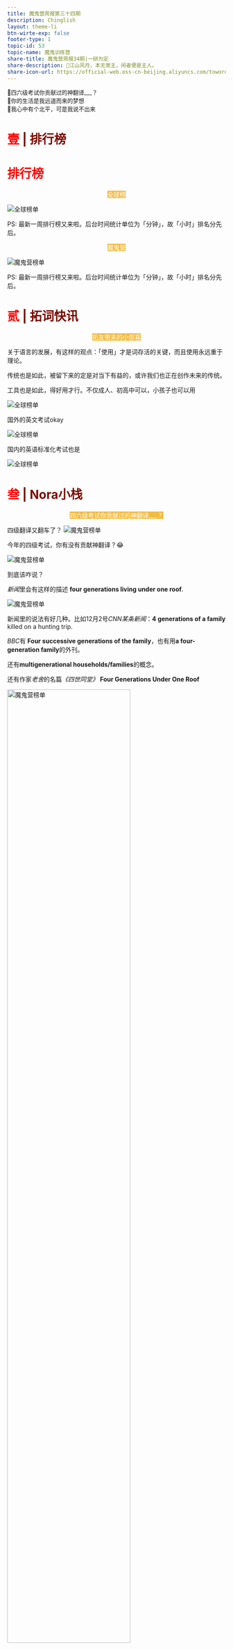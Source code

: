 ```yaml
---
title: 魔鬼营周报第三十四期
description: Chinglish 
layout: theme-li
btn-wirte-exp: false
footer-type: 1
topic-id: 53
topic-name: 魔鬼训练营
share-title: 魔鬼营周报34期|一研为定
share-description: 🌟江山风月，本无常主，闲者便是主人。
share-icon-url: https://official-web.oss-cn-beijing.aliyuncs.com/towords/weekly/34/icon.png
---
```


<div style="font-size:13px; border: 1px lightgrey">
🌟四六级考试你贡献过的神翻译___？<br>
🌟你的生活是我远道而来的梦想<br>
🌟我心中有个北平，可是我说不出来


</div>


<h1 style="color:red">壹 <span style="color:rgb(123, 12, 0);">| 排行榜</span> </h1>

</div>

<h1 style="color:red">排行榜</h1>

<p style="text-align:center"><span style="background: rgb(242, 187, 66);color:#fff; font-size: ">全球榜</span></p>

<img src="./asset/34/global34.jpeg" alt="全球榜单">

PS: 最新一周排行榜又来啦。后台时间统计单位为「分钟」，故「小时」排名分先后。

<p style="text-align:center"><span style="background: rgb(242, 187, 66);color:#fff; font-size: ">魔鬼营</span></p>

<img src="./asset/34/devil34.jpeg" alt="魔鬼营榜单">

PS: 最新一周排行榜又来啦。后台时间统计单位为「分钟」，故「小时」排名分先后。

<h1 style="color:red">贰 <span style="color:rgb(123, 12, 0);">| 拓词快讯</span> </h1>

<p style="text-align:center"><span style="background: rgb(242, 187, 66);color:#fff; font-size: ">拓友带来的小惊喜</span></p>

关于语言的发展，有这样的观点：「使用」才是词存活的关键，而且使用永远重于理论。 

传统也是如此，被留下来的定是对当下有益的，或许我们也正在创作未来的传统。 

工具也是如此，得好用才行。不仅成人、初高中可以，小孩子也可以用

<img src="./asset/34/xiaopengyou.png" alt="全球榜单">

国外的英文考试okay

<img src="./asset/34/pet.png" alt="全球榜单">

国内的英语标准化考试也是

<img src="./asset/34/siliuji.jpg" alt="全球榜单">

<h1 style="color:red">叁 <span style="color:rgb(123, 12, 0);">| Nora小栈</span> </h1>

<p style="text-align:center"><span style="background: rgb(242, 187, 66);color:#fff; font-size: ">四六级考试你贡献过的神翻译___？</span></p>

四级翻译又翻车了？
<img src="./asset/34/sishi1.jpg" alt="魔鬼营榜单">

今年的四级考试，你有没有贡献神翻译？😂

<img src="./asset/34/sishitongtang.jpeg" alt="魔鬼营榜单">

到底该咋说？

<i>新闻</i>里会有这样的描述 <b>four generations living under one roof</b>.

<img src="./asset/34/underoneroof.jpeg" alt="魔鬼营榜单">

新闻里的说法有好几种。比如12月2号<i>CNN某条新闻</i>：<b>4 generations of a family</b> killed on a hunting trip. 

<i>BBC</i>有 <b>Four successive generations of the family</b>，也有用<b>a four-generation family</b>的外刊。

还有<b>multigenerational households/families</b>的概念。

还有作家<i>老舍</i>的名篇<i>《四世同堂》</i> <b>Four Generations Under One Roof</b>

<img src="./asset/34/laoshe.jpg" alt="魔鬼营榜单" style="width:75%">

不止于四级，以上供参考的翻译其实可以有延伸

<i>爱默生</i>评价<i>莎士比亚</i>的戏剧，有这样的一句

<div style="text-align:left; background: whitesmoke;padding:15px;font-size:12px; font-family:verdana;border: 1px lightgrey">
He clothed the creatures of his legend with form and sentiments, as if they were people who had lived <b>under his roof</b>; and few real men have left such distinct characters as these fictions.
</div>

这里的as if they were people who had lived <i>under his roof</i>，说的是莎翁好像和他笔下的传奇人物<i>在一个屋檐下生活</i>过一样。

比如<i>Salon</i>有提到这样一句，

<div style="text-align:left; background: whitesmoke;padding:15px;font-size:12px; font-family:verdana;border: 1px lightgrey">
Most warriors are in their late teens or early 20s; by the time they’ve died, three more generations have come of age, suggesting, if Toynbee was right, <b>a four-generation gap</b> between “great wars.”
</div>

再如大家讲起戏剧<i>罗密欧与朱丽叶</i>， 说男主角和女主角两家是
<div style="text-align:left; background: whitesmoke;padding:15px;font-size:12px; font-family:verdana;border: 1px lightgrey">
<i>families at war <b>for many generations</b></i>
</div>

说他们的爱情悲剧是
<div style="text-align:left; background: whitesmoke;padding:15px;font-size:12px; font-family:verdana;border: 1px lightgrey">
<i>tragic love destroyed by family hatreds has endured <b>from generation to generation</b></i>
</div>

那世仇、宿怨，这种长期积累下来的情绪是不是也可以借鉴以上来翻译咧？

再啰嗦一点点，来自nora的个人感觉，越是上好的英文，和中文一比较，越觉相似和契合。比如丘吉尔的文字：

<div style="text-align:left; background: whitesmoke;padding:15px;font-size:12px; font-family:verdana;border: 1px lightgrey">
I soon <b>scrambled</b> out on the other side, and found myself surrounded by an agitated crowd of younger boys. 
</div>

在拓词搜索scramble, 第2条释义是：
<div style="text-align:left; background: whitesmoke;padding:15px;font-size:12px; font-family:verdana;border: 1px lightgrey">
If you <b>scramble</b> to a different place or position, you move there in a <i>hurried</i>, <i>awkward</i> way.
</div>

<img src="./asset/34/scramble.jpg" alt="魔鬼营榜单">

很迅速、笨拙又狼狈，和丘吉尔的文字场景也契合。 若是翻译成中文代替<i>手脚并用</i>恰恰好，搜单词图片更是瞬间就能明了。

若是从中文译向英文，很有可能会特别长，而且是<b>scramble</b>的可能性特别低。那种紧急情况下发生的<i>连滚带爬</i>用<b>scramble</b>好像也挺合适，属于<i>hurried</i>, <i>awkward</i>的范畴，而且也是手和脚一起用。

所以nora觉得有些很好很好的翻译呀，放中文放英文都不造作的那种，不是刻意求来的🤣。看拓词柯林斯的例句，有些中英文对照倒是越看越妥帖，例如👇下面的<i>见利忘义</i>

<img src="./asset/34/jianliwangyi.jpg" alt="魔鬼营榜单">
<br>

<h1 style="color:red">你的生活<span style="color:rgb(123, 12, 0);">|是我远道而来的梦想
 </span> </h1>

<p style="text-align:center"><span style="background: rgb(242, 187, 66);color:#fff; font-size: ">我心中有个北平，可是我说不出来</span></p>

空气非常寒冷，似乎有雪的味道。北京又下雪了，小兔子嚷嚷着说要去故宫看雪。 

似乎北京的好，一下雪就格外明显。北京的好，我有点说不上来，说得出的好像都太肤浅🤦‍♀️。

林语堂1937年发表在《<i>纽约时报</i>》的<i>Captive Peiping Holds the Soul</i>写的是：

<div style="text-align:left; background: whitesmoke;padding:15px;font-size:12px; font-family:verdana;border: 1px lightgrey">
<i>Peiping is like a grand old tree</i>, whose roots stretch deep into the earth and draw substenance from it.... <br><i>How can a Peiping resident describe Peiping, so old and so grand</i>?
</div>

老舍也说过类似的话，<i>我心中有个北平，可是我说不出来</i>
<div style="text-align:left; background: whitesmoke;padding:15px;font-size:12px; font-family:verdana;border: 1px lightgrey">
There is a Beijing in my heart, but I can't articulate it.
</div>

倒是两个人都写了关于北京的书，林语堂的<i>Moment in Peking京华烟云</i>，老舍有<i>四世同堂</i>。

国际声誉上，林语堂首先是一个英文作家，老舍是中文作家。

林语堂曾自我介绍：“<i>我的长处是对外国人讲中国文化，而对中国人讲外国文化</i>。”

林语堂出生于福建，爸爸是乡村的牧师，小时候接触的第一本书是英文的圣经，小学和中学上的都是教会学校， 大学读的是上海圣约翰大学神学系。

大学毕业的林语堂，<i>英文卓越，中文一般</i>。自传里，他描述初到北京：
<div style="text-align:left; background: whitesmoke;padding:15px;font-size:12px; font-family:verdana;border: 1px lightgrey">
“因为我上教会学校，把国文忽略了。结果是中文弄得仅仅<i>半通</i>……我当时就那样投身到中国的文化中心北平，你想象我的窘态吧。”
<p align="right"><small>出自林语堂</small></p>
</div>

到北京之后，林语堂花了很多功夫去研究中国的传统文化，还“顺便”翻译了《<i>红楼梦</i>》 

<div style="text-align:left; background: whitesmoke;padding:15px;font-size:12px; font-family:verdana;border: 1px lightgrey">
首先，我看《<i>红楼梦</i>》，借此学北京话。<br>袭人和晴雯的语言之美，使多少想写白话的中国人感到脸上无光。

<p align="right"><small>出自林语堂</small></p>

</div>

林语堂的一生，在美国待的时间最长。某种意义上，林语堂对于北京或者中国古典文化的了解，属于“刻意练习”之后的“后天习得”，和老舍的情况自然不同。

都德说法语最美不切实际，是因为他就会这一种语言。一样地，若是说想了解北平或者去知晓传统的中国文化，看一个作者估计也不够。

综合不同背景的人写的文字，可能会更全面，比如像林语堂和老舍这两位大师。甚至也可以看外国人写的中国，比如作家<i>毛姆</i>、<i>赛珍珠</i>还有<i>Nora Waln</i>等。

夏天Nora在日签里提到过这位同名的作家，她的<i>Flower Diary花事记忆</i>被收录在<i>《西南联大英文课》</i>。

Nora Waln20多岁时，从美国前往中国，去的是她的养母家，养母是当时中国某个大家族的当家主母。她在养母家生活了12年。

Nora Waln的小说<i>The House of Exile</i>，写的是中国大家族的生活，内容依照了她在中国的生活经历。 

里面有很多关于中国的细碎往事，比如在Flower Diary里讲中国文化里<i>每个月份都有当令的花草</i>：
<div style="text-align:left; background: whitesmoke;padding:15px;font-size:12px; font-family:verdana;border: 1px lightgrey">
According to Chinese legend, <i>a flower presides over each month of the year</i>, celebrating her anniversary on the fifth day after the rise of the new moon. 

<p align="right"><small>出自<i>Nora Waln</i>的<i>Flower Diary</i></small></i></p>

</div>

就连<i>华</i>夏的来源，也似乎也有花有关。

在古代，花不叫花，叫<i>华</i>。<i>说文解字</i>里，没有花，但是有<i>华</i>。 诗经说，「桃之夭夭灼灼其<i>华</i>」。四字成语「<i>荣华富贵</i>」，<i>富贵</i>自然相应，<i>荣华</i>也是。<i>荣</i>可对应白居易的诗<i>离离原上草，一岁一枯<b>荣</b></i>。 「春<i>华</i>秋实」也是，春秋、华实各自相对。

书里所写，<i>一月</i><b>水仙</b>当令，<i>二月</i><b>紫罗兰</b>，<i>三月</i><b>桃花</b>。
<div style="text-align:left; background: whitesmoke;padding:15px;font-size:12px; font-family:verdana;border: 1px lightgrey">
<b>Narcissus</b> is hostess of the <i>first month</i>, <br><b>violet</b> of the <i>second</i>, <br><b>peach blossom</b> of the <i>third</i>, <br>which is a favorite month for weddings. 

<p align="right"><small>出自<i>Nora Waln</i>的<i>Flower Diary</i></small></i></p>

</div>

<i>四月</i><b>牡丹</b>盛开，却是<b>蔷薇花</b>当令。 

或许是因为<b>牡丹</b>花太<i>强势富贵</i>，不如<i>走入寻常百姓家</i>的<b>蔷薇花</b>。

<div style="text-align:left; background: whitesmoke;padding:15px;font-size:12px; font-family:verdana;border: 1px lightgrey">
<b>Peony</b> gives her name to the <i>fourth month</i>, <br>but <b>rose</b> presides over the month.<br> 
This is <b>because</b> “the peony is the <i>millionaire's flower</i>,<br> <b>symbol of</b> <i><u>riches and power</u></i>; <br><b>but</b> the lovely <i>rose belongs to everyone</i>,<br> as she graces cottage and palace impartially with her beauty”. 

<p align="right"><small>出自<i>Nora Waln</i>的<i>Flower Diary</i></small></i></p>

</div>

<i>五月</i>是<b>茉莉花</b>。

<i>六月</i>当令的是<b>莲花</b>，代表<i>高洁</i>。2019年12月14日的<b>六级翻译</b>题里的<i>荷花出淤泥而不染</i>怎么翻译？Nora Waln的这段描写倒是完美对应上了。
<div style="text-align:left; background: whitesmoke;padding:15px;font-size:12px; font-family:verdana;border: 1px lightgrey">
 The <b>lotus</b>, <b>symbol of</b> <i>purity</i> because she <u><i>grows out of the mud and is not soiled</i></u>.
</div>

<i>七月</i>是可以入药的<b>凤仙花</b>。 

<i>八月</i><b>桂花</b>香。 

<i>九月</i>是<b>菊</b>。

文人雅士爱菊，Nora Waln用<i>beloved</i>来写，倒是有几分宠爱的感觉，一下子觉得<i>一本正经</i>的文人们还挺<i>可爱有趣</i>😂。

<div style="text-align:left; background: whitesmoke;padding:15px;font-size:12px; font-family:verdana;border: 1px lightgrey">
The gentle <b>jasmine</b> is hostess of the <i>fifth month</i>.<br><b> The lotus</b>, <b>symbol of</b> <i>purity</i> because <br>she <u><i>grows out of the mud</i> and is <i>not soiled</i></u>,<br> reigns over the <i>sixth month</i>;<br> <b>balsam</b>, famous for <i><u>healing virtues</u></i>, over the <i>seventh</i>;<br> <b>cassia flower</b>, so <i><u>small but so fragrant</u></i>, over the <i>eighth</i>;<br> <b>chrysanthemum</b>, <i><u>beloved of scholars</u></i>, over the <i>ninth</i>. 

<p align="right"><small>出自<i>Nora Waln</i>的<i>Flower Diary</i></small></i></p>

</div>

<i>十月</i><b>万寿菊</b>，常被误译为金盏花。金盏花叫做Pot Marigod，有时候pot会被省略。其实两者差别挺大的（看叶子）。

<img src="./asset/34/jinzhanwanshouju.jpg" alt="魔鬼营榜单">

<center><small>左边: 金盏花|右边:万寿菊</small></center>

<i>十一月</i>，<b>山茶</b>当令。

<i>十二月</i>，<b>梅花</b>。 

<div style="text-align:left; background: whitesmoke;padding:15px;font-size:12px; font-family:verdana;border: 1px lightgrey"> 
Bright cheerful <b>marigold</b> is hostess of the <i>tenth month</i>;<br> <b>camellia</b> of the <i>eleventh</i>;<br> the flowering winter <b>plum</b>,<br> whose petals are like the snowflakes,<br> of the <i>twelfth</i>. 


<p align="right"><small>出自<i>Nora Waln</i>的<i>Flower Diary</i></small></i></p>

</div>

恰如Nora Waln所写，花草之于中国人，从古至今一直都是饱含深意。

从<b>离骚</b>的<i>香草、美人</i>到<b>牡丹亭</b>的<i>如花美眷,似水流年</i>，从<i>岁寒三友</i>到<i>梅妻鹤子</i>...

<div style="text-align:left; background: whitesmoke;padding:15px;font-size:12px; font-family:verdana;border: 1px lightgrey"> 
<b>Poetry</b> and <b>art</b> through the centuries have endowed each <i>tree</i>, <i>vine</i>, and <i>plant</i> with <b>a symbolic significance</b>, and the cultured are guided by this in their arrangement. 

<p align="right"><small>出自<i>Nora Waln</i>的<i>Flower Diary</i></small></i></p>

</div>

连赏花都如此，不意外传统中国人还有赏月听雨的闲情雅致。

电影《<i>无问西东</i>》最打动Nora的是<i>静坐听雨</i>那一幕：虽是乱世下的悠闲，反而透露出一种笃定。

<img src="./asset/34/wuwendongxi.jpeg" alt="魔鬼营榜单">

有时候呀，看似无用的事，比如这种悠闲，反而让人更专注。 

Nora是，古人的文字越看心越静，当代的好多书，却是越看越心乱。

那时候的人，多"闲"呀😂。

愿意花时间守着花开；听一场雨，等空气清明；会相约赏花等月圆、等雪来。可是也是他们，才是林语堂笔下的经典中国人。 

Nora也想成为这样的人，时刻自然流露<i>松弛感，人一点都不紧绷</i>。

<i>江山风月，本无常主，闲者便是主人</i>。

不紧张、从容自然的这种<i>悠闲</i>，其实是一种<i>主宰感</i>。

愿你也是如此，2020年考研要来了，<i>笃定</i>如你，加油 (ง •̀_•́)ง

<img src="./asset/34/yiyanweid.png" alt="魔鬼营榜单">




<div class="a-list">
<span style="font-size:15px">往期回顾：</span>
<a href="https://www.topschool.com/towords/tarticle/index.html?article_id=37" style="color:#FF4855;font-size:14px;display:block">拓词小报·魔鬼营周报第一期</a>
<a href="https://www.topschool.com/towords/tarticle/index.html?article_id=39" style="color:#FF4855;font-size:14px;display:block">拓词小报·魔鬼营周报第二期</a>
<a href="https://www.topschool.com/towords/tarticle/index.html?article_id=41" style="color:#FF4855;font-size:14px;display:block">拓词小报·魔鬼营周报第三期</a>
<a href="https://www.topschool.com/towords/tarticle/index.html?article_id=42" style="color:#FF4855;font-size:14px;display:block">拓词小报·魔鬼营周报第四期</a>
<a href="https://www.topschool.com/towords/tarticle/index.html?article_id=43" style="color:#FF4855;font-size:14px;display:block">拓词小报·魔鬼营周报第五期</a>
<a href="https://www.topschool.com/towords/tarticle/index.html?article_id=44" style="color:#FF4855;font-size:14px;display:block">拓词小报·魔鬼营周报第六期</a>	
<a href="https://www.topschool.com/towords/tarticle/index.html?article_id=45" style="color:#FF4855;font-size:14px;display:block">拓词小报·魔鬼营周报第七期</a>
<a href="https://www.topschool.com/towords/tarticle/index.html?article_id=55" style="color:#FF4855;font-size:14px;display:block">拓词小报·魔鬼营周报第八期</a>
<a href="https://www.topschool.com/towords/tarticle/index.html?article_id=56" style="color:#FF4855;font-size:14px;display:block">拓词小报·魔鬼营周报第九期</a>
<a href="https://www.topschool.com/towords/tarticle/index.html?article_id=59" style="color:#FF4855;font-size:14px;display:block">拓词小报·魔鬼营周报第十期</a>
<a href="https://www.topschool.com/towords/tarticle/index.html?article_id=66" style="color:#FF4855;font-size:14px;display:block">拓词小报·魔鬼营周报第十一期</a>
<a href="https://www.topschool.com/towords/tarticle/index.html?article_id=67" style="color:#FF4855;font-size:14px;display:block">拓词小报·魔鬼营周报第十二期</a>
<a href="https://www.topschool.com/towords/tarticle/index.html?article_id=70" style="color:#FF4855;font-size:14px;display:block">拓词小报·魔鬼营周报第十三期</a>
<a href="https://www.topschool.com/towords/tarticle/index.html?article_id=73" style="color:#FF4855;font-size:14px;display:block">拓词小报·魔鬼营周报第十四期</a>
<a href="https://www.topschool.com/towords/tarticle/index.html?article_id=74" style="color:#FF4855;font-size:14px;display:block">拓词小报·魔鬼营周报第十五期</a>
<a href="https://www.topschool.com/towords/tarticle/index.html?article_id=75" style="color:#FF4855;font-size:14px;display:block">拓词小报·魔鬼营周报第十六期</a>
<a href="https://www.topschool.com/towords/tarticle/index.html?article_id=76" style="color:#FF4855;font-size:14px;display:block">拓词小报·魔鬼营周报第十七期</a>
<a href="https://www.topschool.com/towords/tarticle/index.html?article_id=77" style="color:#FF4855;font-size:14px;display:block">拓词小报·魔鬼营周报第十八期</a>
<a href="https://www.topschool.com/towords/tarticle/index.html?article_id=78" style="color:#FF4855;font-size:14px;display:block">拓词小报·魔鬼营周报第十九期</a>
<a href="https://www.topschool.com/towords/tarticle/index.html?article_id=80" style="color:#FF4855;font-size:14px;display:block">拓词小报·魔鬼营周报第二十期</a>
<a href="https://www.topschool.com/towords/tarticle/index.html?article_id=82" style="color:#FF4855;font-size:14px;display:block">拓词小报·魔鬼营周报第二十一期</a>
<a href="https://www.topschool.com/towords/tarticle/index.html?article_id=83" style="color:#FF4855;font-size:14px;display:block">拓词小报·魔鬼营周报第二十二期</a>
<a href="/s/weekly/23.html" style="color:#FF4855;font-size:14px;display:block">拓词小报·魔鬼营周报第二十三期</a>
<a href="/s/weekly/24.html" style="color:#FF4855;font-size:14px;display:block">拓词小报·魔鬼营周报第二十四期</a>
<a href="/s/weekly/25.html" style="color:#FF4855;font-size:14px;display:block">拓词小报·魔鬼营周报第二十五期</a>
<a href="/s/weekly/26.html" style="color:#FF4855;font-size:14px;display:block">拓词小报·魔鬼营周报第二十六期</a>
<a href="/s/weekly/27.html" style="color:#FF4855;font-size:14px;display:block">拓词小报·魔鬼营周报第二十七期</a>
<a href="/s/weekly/28.html" style="color:#FF4855;font-size:14px;display:block">拓词小报·魔鬼营周报第二十八期</a>
<a href="/s/weekly/29.html" style="color:#FF4855;font-size:14px;display:block">拓词小报·魔鬼营周报第二十九期</a>
<a href="/s/weekly/30.html" style="color:#FF4855;font-size:14px;display:block">拓词小报·魔鬼营周报第三十期</a>
<a href="/s/weekly/31.html" style="color:#FF4855;font-size:14px;display:block">拓词小报·魔鬼营周报第三十一期</a>
<a href="/s/weekly/32.html" style="color:#FF4855;font-size:14px;display:block">拓词小报·魔鬼营周报第三十二期</a>
<a href="/s/weekly/33.html" style="color:#FF4855;font-size:14px;display:block">拓词小报·魔鬼营周报第三十三期</a>
</div>